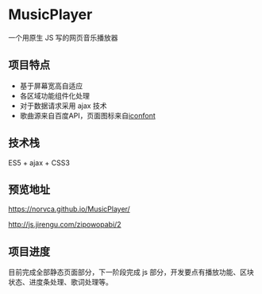 # MusicPlayer
一个用原生 JS 写的网页音乐播放器

## 项目特点
- 基于屏幕宽高自适应
- 各区域功能组件化处理
- 对于数据请求采用 ajax 技术
- 歌曲源来自百度API，页面图标来自[iconfont](http://www.iconfont.cn/)

## 技术栈
ES5 + ajax + CSS3

## 预览地址
https://norvca.github.io/MusicPlayer/

http://js.jirengu.com/zipowopabi/2

## 项目进度
目前完成全部静态页面部分，下一阶段完成 js 部分，开发要点有播放功能、区块状态、进度条处理、歌词处理等。